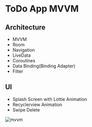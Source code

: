 # ToDo App MVVM


## Architecture
- MVVM
- Room
- Navigation
- LiveData
- Coroutines
- Data Binding(Binding Adapter)
- Filter


## UI
- Splash Screen with Lottie Animation
- Recyclerview Animation
- Swipe Delete





















![mvvm](https://github.com/mertakd/ToDoAppMvvm/assets/65607835/da7a6f09-abb5-49c3-827d-91ff9530107b)
